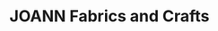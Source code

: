 ---
title: "JOANN Fabrics and Crafts"
url: /saint-johns-towne-center/joann-fabrics-and-crafts/
shop: Basteln
---